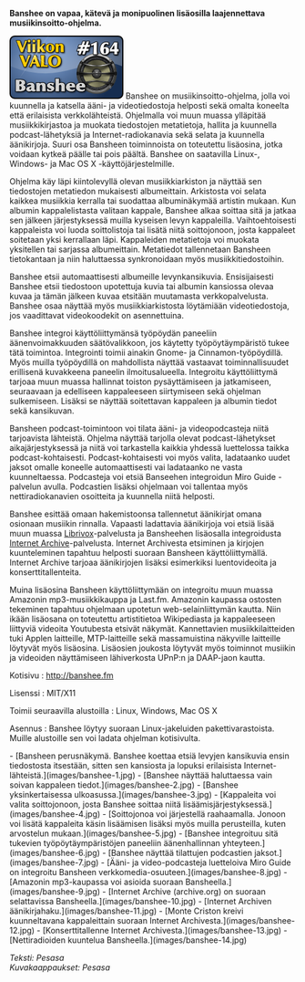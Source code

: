<!--
Title: Banshee
Week: 4x08
Number: 164
Date: 2014/02/16
Pageimage: valo164-banshee.png
Tags: Linux,Windows,Mac OS X,Musiikki
-->

**Banshee on vapaa, kätevä ja monipuolinen lisäosilla laajennettava
musiikinsoitto-ohjelma.**

![](images/valo164-banshee.png "fig:valo164-banshee.png") Banshee on
musiikinsoitto-ohjelma, jolla voi kuunnella ja katsella ääni- ja
videotiedostoja helposti sekä omalta koneelta että erilaisista
verkkolähteistä. Ohjelmalla voi muun muassa ylläpitää musiikkikirjastoa
ja muokata tiedostojen metatietoja, hallita ja kuunnella
podcast-lähetyksiä ja Internet-radiokanavia sekä selata ja kuunnella
äänikirjoja. Suuri osa Bansheen toiminnoista on toteutettu lisäosina,
jotka voidaan kytkeä päälle tai pois päältä. Banshee on saatavilla
Linux-, Windows- ja Mac OS X -käyttöjärjestelmille.

Ohjelma käy läpi kiintolevyllä olevan musiikkiarkiston ja näyttää sen
tiedostojen metatiedon mukaisesti albumeittain. Arkistosta voi selata
kaikkea musiikkia kerralla tai suodattaa albuminäkymää artistin mukaan.
Kun albumin kappalelistasta valitaan kappale, Banshee alkaa soittaa sitä
ja jatkaa sen jälkeen järjestyksessä muilla kyseisen levyn kappaleilla.
Vaihtoehtoisesti kappaleista voi luoda soittolistoja tai lisätä niitä
soittojonoon, josta kappaleet soitetaan yksi kerrallaan läpi.
Kappaleiden metatietoja voi muokata yksitellen tai sarjassa
albumeittain. Metatiedot tallennetaan Bansheen tietokantaan ja niin
haluttaessa synkronoidaan myös musiikkitiedostoihin.

Banshee etsii automaattisesti albumeille levynkansikuvia. Ensisijaisesti
Banshee etsii tiedostoon upotettuja kuvia tai albumin kansiossa olevaa
kuvaa ja tämän jälkeen kuvaa etsitään muutamasta verkkopalvelusta.
Banshee osaa näyttää myös musiikkiarkistosta löytämiään videotiedostoja,
jos vaadittavat videokoodekit on asennettuina.

Banshee integroi käyttöliittymänsä työpöydän paneeliin äänenvoimakkuuden
säätövalikkoon, jos käytetty työpöytäympäristö tukee tätä toimintoa.
Integrointi toimii ainakin Gnome- ja Cinnamon-työpöydillä. Myös muilla
työpöydillä on mahdollista näyttää vastaavat toiminnallisuudet
erillisenä kuvakkeena paneelin ilmoitusalueella. Integroitu
käyttöliittymä tarjoaa muun muassa hallinnat toiston pysäyttämiseen ja
jatkamiseen, seuraavaan ja edelliseen kappaleeseen siirtymiseen sekä
ohjelman sulkemiseen. Lisäksi se näyttää soitettavan kappaleen ja
albumin tiedot sekä kansikuvan.

Bansheen podcast-toimintoon voi tilata ääni- ja videopodcasteja niitä
tarjoavista lähteistä. Ohjelma näyttää tarjolla olevat
podcast-lähetykset aikajärjestyksessä ja niitä voi tarkastella kaikkia
yhdessä luettelossa taikka podcast-kohtaisesti. Podcast-kohtaisesti voi
myös valita, ladataanko uudet jaksot omalle koneelle automaattisesti vai
ladataanko ne vasta kuunneltaessa. Podcasteja voi etsiä Banseehen
integroidun Miro Guide -palvelun avulla. Podcastien lisäksi ohjelmaan
voi tallentaa myös nettiradiokanavien osoitteita ja kuunnella niitä
helposti.

Banshee esittää omaan hakemistoonsa tallennetut äänikirjat omana
osionaan musiikin rinnalla. Vapaasti ladattavia äänikirjoja voi etsiä
lisää muun muassa [Librivox](Librivox)-palvelusta ja
Bansheehen lisäosalla integroidusta [Internet
Archive](http://archive.org)-palvelusta. Internet Archivesta etsiminen
ja kirjojen kuunteleminen tapahtuu helposti suoraan Bansheen
käyttöliittymällä. Internet Archive tarjoaa äänikirjojen lisäksi
esimerkiksi luentovideoita ja konserttitallenteita.

Muina lisäosina Bansheen käyttöliittymään on integroitu muun muassa
Amazonin mp3-musiikkikauppa ja Last.fm. Amazonin kaupassa ostosten
tekeminen tapahtuu ohjelmaan upotetun web-selainliittymän kautta. Niin
ikään lisäosana on toteutettu artistitietoa Wikipediasta ja kappaleeseen
liittyviä videoita Youtubesta etsivät näkymät. Kannettavien
musiikkilaitteiden tuki Applen laitteille, MTP-laitteille sekä
massamuistina näkyville laitteille löytyvät myös lisäosina. Lisäosien
joukosta löytyvät myös toiminnot musiikin ja videoiden näyttämiseen
lähiverkosta UPnP:n ja DAAP-jaon kautta.

Kotisivu
:   <http://banshee.fm>

Lisenssi
:   MIT/X11

Toimii seuraavilla alustoilla
:   Linux, Windows, Mac OS X

Asennus
:   Banshee löytyy suoraan Linux-jakeluiden pakettivarastoista. Muille
    alustoille sen voi ladata ohjelman kotisivulta.

<div class="psgallery" markdown="1">
-   [Bansheen perusnäkymä. Banshee koettaa etsiä levyjen kansikuvia
    ensin tiedostosta itsestään, sitten sen kansiosta ja lopuksi
    erilaisista Internet-lähteistä.](images/banshee-1.jpg)
-   [Banshee näyttää haluttaessa vain soivan kappaleen
    tiedot.](images/banshee-2.jpg)
-   [Banshee yksinkertaisessa ulkoasussa.](images/banshee-3.jpg)
-   [Kappaleita voi valita soittojonoon, josta Banshee soittaa niitä
    lisäämisjärjestyksessä.](images/banshee-4.jpg)
-   [Soittojonoa voi järjestellä raahaamalla. Jonoon voi lisätä
    kappaleita käsin lisäämisen lisäksi myös muilla perusteilla, kuten
    arvostelun mukaan.](images/banshee-5.jpg)
-   [Banshee integroituu sitä tukevien työpöytäympäristöjen paneeliin
    äänenhallinnan yhteyteen.](images/banshee-6.jpg)
-   [Banshee näyttää tilattujen podcastien
    jaksot.](images/banshee-7.jpg)
-   [Ääni- ja video-podcasteja luetteloiva Miro Guide on integroitu
    Bansheen verkkomedia-osuuteen.](images/banshee-8.jpg)
-   [Amazonin mp3-kaupassa voi asioida suoraan
    Bansheella.](images/banshee-9.jpg)
-   [Internet Archive (archive.org) on suoraan selattavissa
    Bansheella.](images/banshee-10.jpg)
-   [Internet Archiven äänikirjahaku.](images/banshee-11.jpg)
-   [Monte Criston kreivi kuunneltavana kappaleittain suoraan Internet
    Archivesta.](images/banshee-12.jpg)
-   [Konserttitallenne Internet Archivesta.](images/banshee-13.jpg)
-   [Nettiradioiden kuuntelua Bansheella.](images/banshee-14.jpg)
</div>

*Teksti: Pesasa* <br />
*Kuvakaappaukset: Pesasa*

